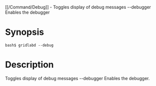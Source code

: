 [[/Command/Debug]] -  Toggles display of debug messages
  --debugger                                              Enables the debugger

# Synopsis
~~~
bash$ gridlabd --debug                                                 
~~~

# Description

 Toggles display of debug messages
  --debugger                                              Enables the debugger.

